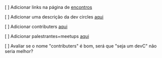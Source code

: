 [ ] Adicionar links na página de [encontros](./Encontros/Readme.md)

[ ] Adicionar uma descrição da dev circles [aqui](./Readme.md#L3)

[ ] Adicionar contributers [aqui](./Contributers/lista-de-contributers.md)

[ ] Adicionar palestrantes+meetups [aqui](./Palestrantes/palestrantes-dec.md)

[ ] Avaliar se o nome "contributers" é bom, será que "seja um devC" não seria melhor?